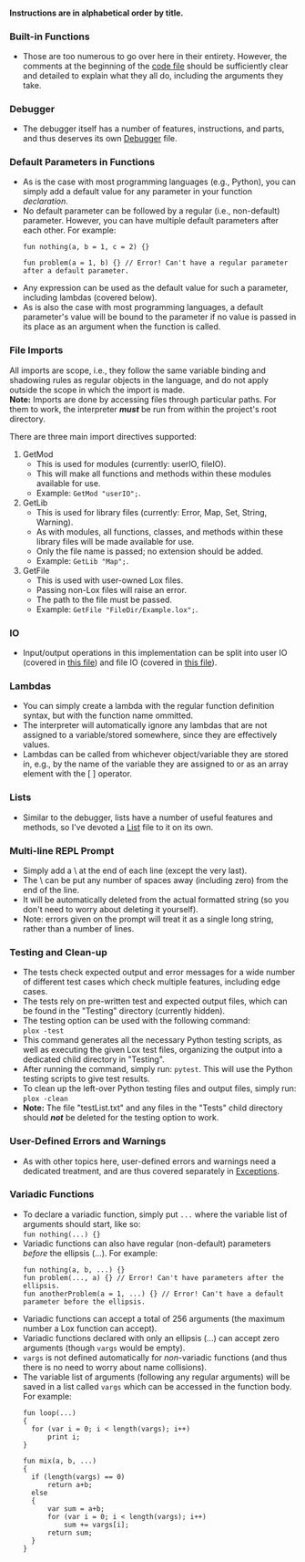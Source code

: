 #### Instructions are in alphabetical order by title.

### Built-in Functions
* Those are too numerous to go over here in their entirety. However, the comments at the beginning of the [code file](../Lox/BuiltinFunction.py) should be sufficiently clear and detailed to explain what they all do, including the arguments they take.

### Debugger
* The debugger itself has a number of features, instructions, and parts, and thus deserves its own [Debugger](./Debugger.md) file.

### Default Parameters in Functions
* As is the case with most programming languages (e.g., Python), you can simply add a default value for any parameter in your function *declaration*.
* No default parameter can be followed by a regular (i.e., non-default) parameter. However, you can have multiple default parameters after each other. For example:
  ```
  fun nothing(a, b = 1, c = 2) {}

  fun problem(a = 1, b) {} // Error! Can't have a regular parameter after a default parameter.
  ```
* Any expression can be used as the default value for such a parameter, including lambdas (covered below).
* As is also the case with most programming languages, a default parameter's value will be bound to the parameter if no value is passed in its place as an argument when the function is called.

### File Imports
All imports are scope, i.e., they follow the same variable binding and shadowing rules as regular objects in the language, and do not apply outside the scope in which the import is made.\
**Note:** Imports are done by accessing files through particular paths. For them to work, the interpreter ***must*** be run from within the project's root directory.

There are three main import directives supported:
1. GetMod
    * This is used for modules (currently: userIO, fileIO).
    * This will make all functions and methods within these modules available for use.
    * Example: ```GetMod "userIO";```.
2. GetLib
    * This is used for library files (currently: Error, Map, Set, String, Warning).
    * As with modules, all functions, classes, and methods within these library files will be made available for use.
    * Only the file name is passed; no extension should be added.
    * Example: ```GetLib "Map";```.
3. GetFile
    * This is used with user-owned Lox files.
    * Passing non-Lox files will raise an error.
    * The path to the file must be passed.
    * Example: ```GetFile "FileDir/Example.lox";```.

### IO
* Input/output operations in this implementation can be split into user IO (covered in [this file](./userIO.md)) and file IO (covered in [this file](./fileIO.md)).

### Lambdas
* You can simply create a lambda with the regular function definition syntax, but with the function name ommitted.
* The interpreter will automatically ignore any lambdas that are not assigned to a variable/stored somewhere, since they are effectively values.
* Lambdas can be called from whichever object/variable they are stored in, e.g., by the name of the variable they are assigned to or as an array element with the [ ] operator.

### Lists
* Similar to the debugger, lists have a number of useful features and methods, so I've devoted a [List](./List.md) file to it on its own.

### Multi-line REPL Prompt
* Simply add a \ at the end of each line (except the very last).
* The \ can be put any number of spaces away (including zero) from the end of the line.
* It will be automatically deleted from the actual formatted string (so you don't need to worry about deleting it yourself).
* Note: errors given on the prompt will treat it as a single long string, rather than a number of lines.

### Testing and Clean-up
* The tests check expected output and error messages for a wide number of different test cases which check multiple features, including edge cases.
* The tests rely on pre-written test and expected output files, which can be found in the "Testing" directory (currently hidden). 
* The testing option can be used with the following command:\
  ```plox -test```
* This command generates all the necessary Python testing scripts, as well as executing the given Lox test files, organizing the output into a dedicated child directory in "Testing".
* After running the command, simply run: ```pytest```. This will use the Python testing scripts to give test results.
* To clean up the left-over Python testing files and output files, simply run:\
  ```plox -clean```
* **Note:** The file "testList.txt" and any files in the "Tests" child directory should ***not*** be deleted for the testing option to work.

### User-Defined Errors and Warnings
* As with other topics here, user-defined errors and warnings need a dedicated treatment, and are thus covered separately in [Exceptions](./Exceptions.md).

### Variadic Functions
* To declare a variadic function, simply put ```...``` where the variable list of arguments should start, like so:\
  ```fun nothing(...) {}```
* Variadic functions can also have regular (non-default) parameters *before* the ellipsis (...). For example:
  ```
  fun nothing(a, b, ...) {}
  fun problem(..., a) {} // Error! Can't have parameters after the ellipsis.
  fun anotherProblem(a = 1, ...) {} // Error! Can't have a default parameter before the ellipsis.
  ```
* Variadic functions can accept a total of 256 arguments (the maximum number a Lox function can accept).
* Variadic functions declared with only an ellipsis (...) can accept zero arguments (though ```vargs``` would be empty).
* ```vargs``` is not defined automatically for *non*-variadic functions (and thus there is no need to worry about name collisions).
* The variable list of arguments (following any regular arguments) will be saved in a list called ```vargs``` which can be accessed in the function body. For example:
  ```
  fun loop(...)
  {
    for (var i = 0; i < length(vargs); i++)
        print i;
  }

  fun mix(a, b, ...)
  {
    if (length(vargs) == 0)
        return a+b;
    else
    {
        var sum = a+b;
        for (var i = 0; i < length(vargs); i++)
            sum += vargs[i];
        return sum;
    }
  }
  ```